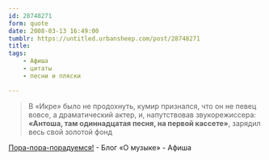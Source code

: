 ```yaml
---
id: 28748271
form: quote
date: 2008-03-13 16:49:00
tumblr: https://untitled.urbansheep.com/post/28748271
title: 
tags:
    - Афиша
    - цитаты
    - песни и пляски

---
```


<blockquote>
В «Икре» было не продохнуть, кумир признался, что он не певец вовсе, а драматический актер, и, напутствовав звукорежиссера: <strong>«Антоша, там одиннадцатая песня, на первой кассете»</strong>, зарядил весь свой золотой фонд
</blockquote>

<a href="http://www.afisha.ru/blogcomments/1232/page1/">Пора-пора-порадуемся!</a> - Блог «О музыке» - Афиша
